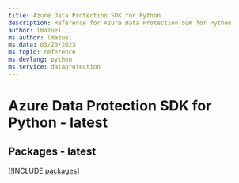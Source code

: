 ```yaml
---
title: Azure Data Protection SDK for Python
description: Reference for Azure Data Protection SDK for Python
author: lmazuel
ms.author: lmazuel
ms.data: 03/20/2023
ms.topic: reference
ms.devlang: python
ms.service: dataprotection
---
```

# Azure Data Protection SDK for Python - latest
## Packages - latest
[!INCLUDE [packages](data-protection-index.md)]